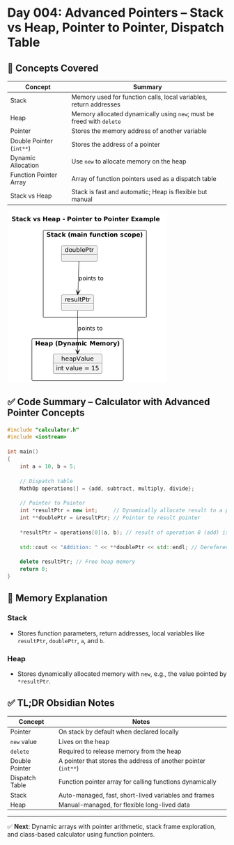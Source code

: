 # Day 004: Advanced Pointers – Stack vs Heap, Pointer to Pointer, Dispatch Table

## 🧠 Concepts Covered

| Concept                  | Summary                                                               |
| ------------------------ | --------------------------------------------------------------------- |
| Stack                    | Memory used for function calls, local variables, return addresses     |
| Heap                     | Memory allocated dynamically using `new`; must be freed with `delete` |
| Pointer                  | Stores the memory address of another variable                         |
| Double Pointer (`int**`) | Stores the address of a pointer                                       |
| Dynamic Allocation       | Use `new` to allocate memory on the heap                              |
| Function Pointer Array   | Array of function pointers used as a dispatch table                   |
| Stack vs Heap            | Stack is fast and automatic; Heap is flexible but manual              |

![img](./img/image.png)

## ✅ Code Summary – Calculator with Advanced Pointer Concepts

```cpp
#include "calculator.h"
#include <iostream>

int main()
{
    int a = 10, b = 5;

    // Dispatch table
    MathOp operations[] = {add, subtract, multiply, divide};

    // Pointer to Pointer
    int *resultPtr = new int;     // Dynamically allocate result to a pointer
    int **doublePtr = &resultPtr; // Pointer to result pointer

    *resultPtr = operations[0](a, b); // result of operation 0 (add) is stored into the value of resultPtr

    std::cout << "Addition: " << **doublePtr << std::endl; // Dereference twice to get the value

    delete resultPtr; // Free heap memory
    return 0;
}
```

## 🧩 Memory Explanation

### Stack

- Stores function parameters, return addresses, local variables like `resultPtr`, `doublePtr`, `a`, and `b`.

### Heap

- Stores dynamically allocated memory with `new`, e.g., the value pointed by `*resultPtr`.

## ✅ TL;DR Obsidian Notes

| Concept        | Notes                                                          |
| -------------- | -------------------------------------------------------------- |
| Pointer        | On stack by default when declared locally                      |
| `new` value    | Lives on the heap                                              |
| `delete`       | Required to release memory from the heap                       |
| Double Pointer | A pointer that stores the address of another pointer (`int**`) |
| Dispatch Table | Function pointer array for calling functions dynamically       |
| Stack          | Auto-managed, fast, short-lived variables and frames           |
| Heap           | Manual-managed, for flexible long-lived data                   |

---

✅ **Next**: Dynamic arrays with pointer arithmetic, stack frame exploration, and class-based calculator using function pointers.

